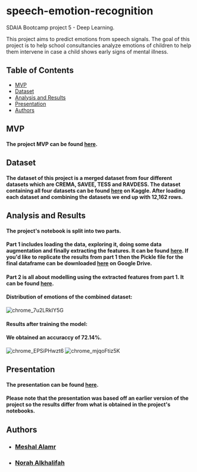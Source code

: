 # speech-emotion-recognition
SDAIA Bootcamp project 5 - Deep Learning.

This project aims to predict emotions from speech signals. The goal of this project is to help school consultancies analyze emotions of children to help them intervene in case a child shows early signs of mental illness.

## Table of Contents

- [MVP](#mvp)
- [Dataset](#data)
- [Analysis and Results](#project)
- [Presentation](#presentation)
- [Authors](#authors)



## MVP <a name="mvp" />
#### The project MVP can be found [here](https://github.com/MeshalAlamr/speech-emotion-recognition/blob/main/MVP).

## Dataset <a name="data" />
#### The dataset of this project is a merged dataset from four different datasets which are CREMA, SAVEE, TESS and RAVDESS. The dataset containing all four datasets can be found [here](https://www.kaggle.com/dmitrybabko/speech-emotion-recognition-en) on Kaggle. After loading each dataset and combining the datasets we end up with 12,162 rows. 

## Analysis and Results <a name="project" />
#### The project's notebook is split into two parts.
#### Part 1 includes loading the data, exploring it, doing some data augmentation and finally extracting the features. It can be found [here](https://github.com/MeshalAlamr/speech-emotion-recognition/blob/main/speech-emotion-recognition-1.ipynb). <b> If you'd like to replicate the results from part 1 then the Pickle file for the final dataframe can be downloaded [here](https://drive.google.com/file/d/1iKRgJXRL2roULKN_BzrotG-bRqtflznK/view?usp=sharing) on Google Drive. </b>
#### Part 2 is all about modelling using the extracted features from part 1. It can be found [here](https://github.com/MeshalAlamr/speech-emotion-recognition/blob/main/speech-emotion-recognition-2.ipynb).

#### Distribution of emotions of the combined dataset:
![chrome_7u2LRkIY5G](https://user-images.githubusercontent.com/68873733/143720982-9f146529-dcdc-4577-ac0f-b415a5a10781.png)

#### Results after training the model:
#### We obtained an accuraccy of 72.14%.
![chrome_EPSiPHwzt6](https://user-images.githubusercontent.com/68873733/143721121-1f58ce2e-43ca-4468-9d5f-737b21769e2b.png)
![chrome_mjqoFtiz5K](https://user-images.githubusercontent.com/68873733/143721092-aa582d8c-c0dd-4128-a370-adec2f18c558.png)


## Presentation <a name="presentation" />
#### The presentation can be found [here](https://github.com/MeshalAlamr/speech-emotion-recognition/blob/main/final-presentation.pdf).
#### Please note that the presentation was based off an earlier version of the project so the results differ from what is obtained in the project's notebooks.

## Authors <a name="authors"/>
- ### [Meshal Alamr](https://github.com/MeshalAlamr)
- ### [Norah Alkhalifah](https://github.com/NorahAlkhalifah)

